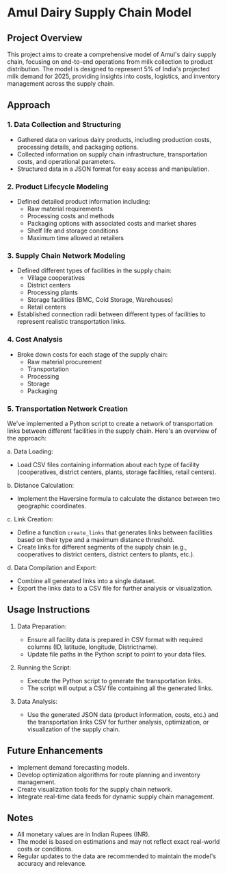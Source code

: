 # Amul Dairy Supply Chain Model

## Project Overview
This project aims to create a comprehensive model of Amul's dairy supply chain, focusing on end-to-end operations from milk collection to product distribution. The model is designed to represent 5% of India's projected milk demand for 2025, providing insights into costs, logistics, and inventory management across the supply chain.

## Approach

### 1. Data Collection and Structuring
- Gathered data on various dairy products, including production costs, processing details, and packaging options.
- Collected information on supply chain infrastructure, transportation costs, and operational parameters.
- Structured data in a JSON format for easy access and manipulation.

### 2. Product Lifecycle Modeling
- Defined detailed product information including:
  - Raw material requirements
  - Processing costs and methods
  - Packaging options with associated costs and market shares
  - Shelf life and storage conditions
  - Maximum time allowed at retailers

### 3. Supply Chain Network Modeling
- Defined different types of facilities in the supply chain:
  - Village cooperatives
  - District centers
  - Processing plants
  - Storage facilities (BMC, Cold Storage, Warehouses)
  - Retail centers
- Established connection radii between different types of facilities to represent realistic transportation links.

### 4. Cost Analysis
- Broke down costs for each stage of the supply chain:
  - Raw material procurement
  - Transportation
  - Processing
  - Storage
  - Packaging

### 5. Transportation Network Creation
We've implemented a Python script to create a network of transportation links between different facilities in the supply chain. Here's an overview of the approach:

a. Data Loading:
   - Load CSV files containing information about each type of facility (cooperatives, district centers, plants, storage facilities, retail centers).

b. Distance Calculation:
   - Implement the Haversine formula to calculate the distance between two geographic coordinates.

c. Link Creation:
   - Define a function `create_links` that generates links between facilities based on their type and a maximum distance threshold.
   - Create links for different segments of the supply chain (e.g., cooperatives to district centers, district centers to plants, etc.).

d. Data Compilation and Export:
   - Combine all generated links into a single dataset.
   - Export the links data to a CSV file for further analysis or visualization.

## Usage Instructions

1. Data Preparation:
   - Ensure all facility data is prepared in CSV format with required columns (ID, latitude, longitude, Districtname).
   - Update file paths in the Python script to point to your data files.

2. Running the Script:
   - Execute the Python script to generate the transportation links.
   - The script will output a CSV file containing all the generated links.

3. Data Analysis:
   - Use the generated JSON data (product information, costs, etc.) and the transportation links CSV for further analysis, optimization, or visualization of the supply chain.

## Future Enhancements
- Implement demand forecasting models.
- Develop optimization algorithms for route planning and inventory management.
- Create visualization tools for the supply chain network.
- Integrate real-time data feeds for dynamic supply chain management.

## Notes
- All monetary values are in Indian Rupees (INR).
- The model is based on estimations and may not reflect exact real-world costs or conditions.
- Regular updates to the data are recommended to maintain the model's accuracy and relevance.

